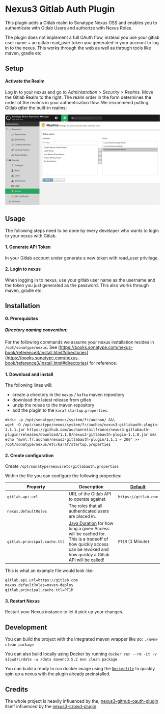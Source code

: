# Nexus3 Gitlab Auth Plugin
This plugin adds a Gitlab realm to Sonatype Nexus OSS and enables you to authenticate with Gitlab Users and authorize with Nexus Roles.

The plugin does not implement a full OAuth flow, instead you use your gitlab user name + an gitlab read_user token you generated in your account to log in to the nexus.
This works through the web as well as through tools like maven, gradle etc.

## Setup

#### Activate the Realm
Log in to your nexus and go to _Administration > Security > Realms_. Move the Gitlab Realm to the right. The realm order in the form determines the order of the realms in your authentication flow. 
We recommend putting Gitlab _after_ the built-in realms:

![nexus3-gitlab-auth](images/nexus3-gitlab-auth.png)

## Usage

The following steps need to be done by every developer who wants to login to your nexus with Gitlab.
#### 1. Generate API Token

In your Gitlab account under generate a new token with read_user privilege. 

#### 2. Login to nexus

When logging in to nexus, use your gitlab user name as the username and the token you just generated as the password.
This also works through maven, gradle etc.

## Installation

#### 0. Prerequisites

##### Directory naming convention:
For the following commands we assume your nexus installation resides in `/opt/sonatype/nexus`. See [https://books.sonatype.com/nexus-book/reference3/install.html#directories](https://books.sonatype.com/nexus-book/reference3/install.html#directories) for reference.

#### 1. Download and install

The following lines will:
- create a directory in the `nexus` / `kafka` maven repository
- download the latest release from gitlab
- unzip the releae to the maven repository
- add the plugin to the `karaf` `startup.properties`.
```shell
mkdir -p /opt/sonatype/nexus/system/fr/auchan/ &&\
wget -O /opt/sonatype/nexus/system/fr/auchan/nexus3-gitlabauth-plugin-1.1.1.jar https://github.com/auchanretailfrance/nexus3-gitlabauth-plugin/releases/download/1.1.0/nexus3-gitlabauth-plugin-1.1.0.jar &&\
echo "mvn\:fr.auchan/nexus3-gitlabauth-plugin/1.1.1 = 200" >> /opt/sonatype/nexus/etc/karaf/startup.properties
```

#### 2. Create configuration
Create `/opt/sonatype/nexus/etc/gitlabauth.properties`

Within the file you can configure the following properties:

|Property        |Description                              |[Default](https://github.com/larscheid-schmitzhermes/nexus3-gitlabauth-plugin/blob/master/src/main/java/fr/auchan/nexus3/github/oauth/plugin/configuration/GithubOauthConfiguration.java)|
|---             |---                                      |---    |
|`gitlab.api.url`|URL of the Gitlab API to operate against.|`https://gitlab.com`|
|`nexus.defaultRoles`|The roles that all authenticated users are placed in.|
|`gitlab.principal.cache.ttl`|[Java Duration](https://docs.oracle.com/javase/8/docs/api/java/time/Duration.html#parse-java.lang.CharSequence-) for how long a given Access will be cached for. This is a tradeoff of how quickly access can be revoked and how quickly a Gitlab API will be called!|`PT1M` (1 Minute)|----|

This is what an example file would look like:
```properties
gitlab.api.url=https://gitlab.com
nexus.defaultRoles=maven-deploy
gitlab.principal.cache.ttl=PT1M
```

#### 3. Restart Nexus
Restart your Nexus instance to let it pick up your changes.

## Development
You can build the project with the integrated maven wrapper like so: `./mvnw clean package`

You can also build locally using Docker by running `docker run --rm -it -v $(pwd):/data -w /data maven:3.5.2 mvn clean package`

You can build a ready to run docker image using the [`Dockerfile`](Dockerfile) to quickly spin up a nexus with the plugin already preinstalled.

## Credits

The whole project is heavily influenced by the, [nexus3-github-oauth-plugin](https://github.com/larscheid-schmitzhermes/nexus3-github-oauth-plugin) itself influenced by the [nexus3-crowd-plugin](https://github.com/pingunaut/nexus3-crowd-plugin).